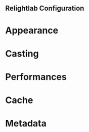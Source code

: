 ##  Relightlab Configuration

<!-- The user configuration is stored locally and deals with a few preferences
that the user might want to preserve from one job to the next -->

# Appearance
<!-- dark theme vs light theme -->

# Casting
<!-- which port will be used for local casting -->

# Performances
<!-- basically set the amount of RAM and number of threads (%CPU, roughly) -->

# Cache
<!-- folder for cached processing files (not used at the moment, but could be 
thumbnails, results of align processing etc) -->

# Metadata

<!-- author, organization, if we are going to save it or not etc. -->

